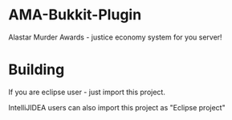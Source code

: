 # AMA-Bukkit-Plugin
Alastar Murder Awards - justice economy system for you server!

# Building
 If you are eclipse user - just import this project.
 
 IntelliJIDEA users can also import this project as "Eclipse project"
